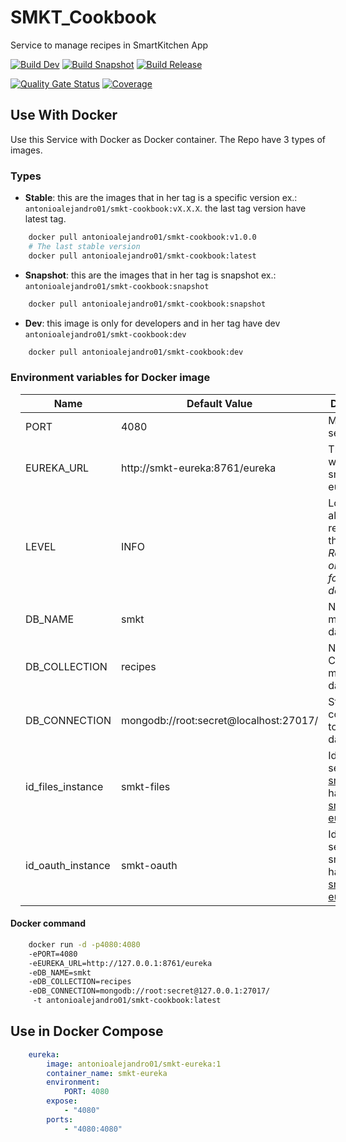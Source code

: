 # SMKT_Cookbook

Service to manage recipes in SmartKitchen App

[![Build Dev](https://github.com/AntonioAlejandro01/SMKT_Cookbook/actions/workflows/buildDevVersion.yml/badge.svg?branch=develop)](https://github.com/AntonioAlejandro01/SMKT_Cookbook/actions/workflows/buildDevVersion.yml) [![Build Snapshot](https://github.com/AntonioAlejandro01/SMKT_Cookbook/actions/workflows/BuildSnapshot.yml/badge.svg?branch=main)](https://github.com/AntonioAlejandro01/SMKT_Cookbook/actions/workflows/buildDevVersion.yml) [![Build Release](https://github.com/AntonioAlejandro01/SMKT_Cookbook/actions/workflows/BuildRelease.yml/badge.svg?branch=main)](https://github.com/AntonioAlejandro01/SMKT_Cookbook/actions/workflows/buildDevVersion.yml)

[![Quality Gate Status](https://sonarcloud.io/api/project_badges/measure?project=AntonioAlejandro01_SMKT_Cookbook&metric=alert_status)](https://sonarcloud.io/dashboard?id=AntonioAlejandro01_SMKT_Cookbook) [![Coverage](https://sonarcloud.io/api/project_badges/measure?project=AntonioAlejandro01_SMKT_Cookbook&metric=coverage)](https://sonarcloud.io/dashboard?id=AntonioAlejandro01_SMKT_Cookbook)

## Use With Docker

Use this Service with Docker as Docker container. The Repo have 3 types of images. 

### Types

- **Stable**: this are the images that in her tag is a specific version ex.: ```antonioalejandro01/smkt-cookbook:vX.X.X```. the last tag version have latest tag. 
```bash
    docker pull antonioalejandro01/smkt-cookbook:v1.0.0
    # The last stable version
    docker pull antonioalejandro01/smkt-cookbook:latest
 ```

- **Snapshot**: this are the images that in her tag is snapshot ex.: ```antonioalejandro01/smkt-cookbook:snapshot```
```bash 
    docker pull antonioalejandro01/smkt-cookbook:snapshot
```

- **Dev**: this image is only for developers and in her tag have dev ```antonioalejandro01/smkt-cookbook:dev```
```bash
    docker pull antonioalejandro01/smkt-cookbook:dev
 ```

### Environment variables for Docker image

<table align="center" width="100%" style="margin:1em;">
<thead>
    <tr>
        <th>Name</th>
        <th>Default Value</th>
        <th>Description</th>
    </tr>
</thead>
<tbody>
    <tr>
        <td>PORT</td>
        <td>4080</td>
        <td>Micro service port</td>
    </tr>
    <tr>
        <td>EUREKA_URL</td>
        <td>http://smkt-eureka:8761/eureka</td>
        <td>The url where the smkt-eureka be</td>
    </tr>
    <tr>
        <td>LEVEL</td>
        <td>INFO</td>
        <td>Log level for all log relational for this repo. <i>Recommend only change for development</i></td>
    </tr>
    <tr>
        <td>DB_NAME</td>
        <td>smkt</td>
        <td>Name for mongo database</td>
    </tr>
    <tr>
        <td>DB_COLLECTION</td>
        <td>recipes</td>
        <td>Name for Collection in mongo database</td>
    </tr>
    <tr>
        <td>DB_CONNECTION</td>
        <td>mongodb://root:secret@localhost:27017/</td>
        <td>String connection to mongo database</td>
    </tr>
    <tr>
        <td>id_files_instance</td>
        <td>smkt-files</td>
        <td>Id that service <a href="http://github.com/antonioAlejandro01/SMKT_Files">smkt-files</a> have it in <a href="http://github.com/antonioAlejandro01/SMKT_Eureka">smkt-eureka</a></td>
    </tr>
    <tr>
        <td>id_oauth_instance</td>
        <td>smkt-oauth</td>
        <td>Id that service <a>smkt-oauth</a> have it in <a href="http://github.com/antonioAlejandro01/SMKT_Eureka">smkt-eureka</a></td>
    </tr>
    
</tbody>
</table>


#### Docker command

```bash
    docker run -d -p4080:4080 
    -ePORT=4080 
    -eEUREKA_URL=http://127.0.0.1:8761/eureka
    -eDB_NAME=smkt
    -eDB_COLLECTION=recipes
    -eDB_CONNECTION=mongodb://root:secret@127.0.0.1:27017/
     -t antonioalejandro01/smkt-cookbook:latest
 ```

## Use in Docker Compose

```yaml
    eureka:
        image: antonioalejandro01/smkt-eureka:1
        container_name: smkt-eureka
        environment:
            PORT: 4080
        expose:
            - "4080"
        ports: 
            - "4080:4080"
```


